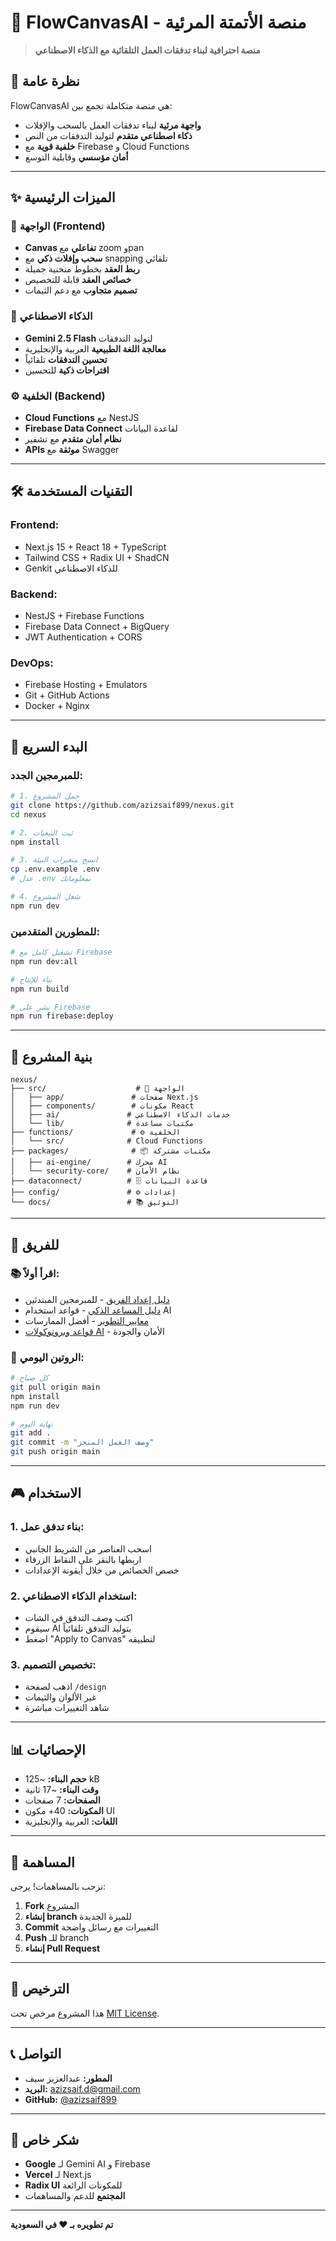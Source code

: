# 🤖 FlowCanvasAI - منصة الأتمتة المرئية

> **منصة احترافية لبناء تدفقات العمل التلقائية مع الذكاء الاصطناعي**

## 🎯 **نظرة عامة**

FlowCanvasAI هي منصة متكاملة تجمع بين:
- **واجهة مرئية** لبناء تدفقات العمل بالسحب والإفلات
- **ذكاء اصطناعي متقدم** لتوليد التدفقات من النص
- **خلفية قوية** مع Firebase و Cloud Functions
- **أمان مؤسسي** وقابلية التوسع

---

## ✨ **الميزات الرئيسية**

### 🎨 **الواجهة (Frontend)**
- **Canvas تفاعلي** مع zoom وpan
- **سحب وإفلات ذكي** مع snapping تلقائي
- **ربط العقد** بخطوط منحنية جميلة
- **خصائص العقد** قابلة للتخصيص
- **تصميم متجاوب** مع دعم الثيمات

### 🤖 **الذكاء الاصطناعي**
- **Gemini 2.5 Flash** لتوليد التدفقات
- **معالجة اللغة الطبيعية** العربية والإنجليزية
- **تحسين التدفقات** تلقائياً
- **اقتراحات ذكية** للتحسين

### ⚙️ **الخلفية (Backend)**
- **Cloud Functions** مع NestJS
- **Firebase Data Connect** لقاعدة البيانات
- **نظام أمان متقدم** مع تشفير
- **APIs موثقة** مع Swagger

---

## 🛠️ **التقنيات المستخدمة**

### **Frontend:**
- Next.js 15 + React 18 + TypeScript
- Tailwind CSS + Radix UI + ShadCN
- Genkit للذكاء الاصطناعي

### **Backend:**
- NestJS + Firebase Functions
- Firebase Data Connect + BigQuery
- JWT Authentication + CORS

### **DevOps:**
- Firebase Hosting + Emulators
- Git + GitHub Actions
- Docker + Nginx

---

## 🚀 **البدء السريع**

### **للمبرمجين الجدد:**
```bash
# 1. حمل المشروع
git clone https://github.com/azizsaif899/nexus.git
cd nexus

# 2. ثبت التبعيات
npm install

# 3. انسخ متغيرات البيئة
cp .env.example .env
# عدل .env بمعلوماتك

# 4. شغل المشروع
npm run dev
```

### **للمطورين المتقدمين:**
```bash
# تشغيل كامل مع Firebase
npm run dev:all

# بناء للإنتاج
npm run build

# نشر على Firebase
npm run firebase:deploy
```

---

## 📁 **بنية المشروع**

```
nexus/
├── src/                    # 🎨 الواجهة
│   ├── app/               # صفحات Next.js
│   ├── components/        # مكونات React
│   ├── ai/               # خدمات الذكاء الاصطناعي
│   └── lib/              # مكتبات مساعدة
├── functions/             # ⚙️ الخلفية
│   └── src/              # Cloud Functions
├── packages/              # 📦 مكتبات مشتركة
│   ├── ai-engine/        # محرك AI
│   └── security-core/    # نظام الأمان
├── dataconnect/          # 🗄️ قاعدة البيانات
├── config/               # ⚙️ إعدادات
└── docs/                 # 📚 التوثيق
```

---

## 👥 **للفريق**

### **📚 اقرأ أولاً:**
- [دليل إعداد الفريق](docs/TEAM_SETUP_GUIDE.md) - للمبرمجين المبتدئين
- [دليل المساعد الذكي](docs/AI_ASSISTANT_GUIDELINES.md) - قواعد استخدام AI
- [معايير التطوير](docs/DEVELOPMENT_STANDARDS.md) - أفضل الممارسات
- [قواعد وبروتوكولات AI](docs/AI_RULES_AND_PROTOCOLS.md) - الأمان والجودة

### **🔄 الروتين اليومي:**
```bash
# كل صباح
git pull origin main
npm install
npm run dev

# نهاية اليوم
git add .
git commit -m "وصف العمل المنجز"
git push origin main
```

---

## 🎮 **الاستخدام**

### **1. بناء تدفق عمل:**
- اسحب العناصر من الشريط الجانبي
- اربطها بالنقر على النقاط الزرقاء
- خصص الخصائص من خلال أيقونة الإعدادات

### **2. استخدام الذكاء الاصطناعي:**
- اكتب وصف التدفق في الشات
- سيقوم AI بتوليد التدفق تلقائياً
- اضغط "Apply to Canvas" لتطبيقه

### **3. تخصيص التصميم:**
- اذهب لصفحة `/design`
- غير الألوان والثيمات
- شاهد التغييرات مباشرة

---

## 📊 **الإحصائيات**

- **حجم البناء:** ~125 kB
- **وقت البناء:** ~17 ثانية
- **الصفحات:** 7 صفحات
- **المكونات:** 40+ مكون UI
- **اللغات:** العربية والإنجليزية

---

## 🤝 **المساهمة**

نرحب بالمساهمات! يرجى:

1. **Fork** المشروع
2. **إنشاء branch** للميزة الجديدة
3. **Commit** التغييرات مع رسائل واضحة
4. **Push** للـ branch
5. **إنشاء Pull Request**

---

## 📄 **الترخيص**

هذا المشروع مرخص تحت [MIT License](LICENSE).

---

## 📞 **التواصل**

- **المطور:** عبدالعزيز سيف
- **البريد:** azizsaif.d@gmail.com
- **GitHub:** [@azizsaif899](https://github.com/azizsaif899)

---

## 🙏 **شكر خاص**

- **Google** لـ Gemini AI و Firebase
- **Vercel** لـ Next.js
- **Radix UI** للمكونات الرائعة
- **المجتمع** للدعم والمساهمات

---

**تم تطويره بـ ❤️ في السعودية**